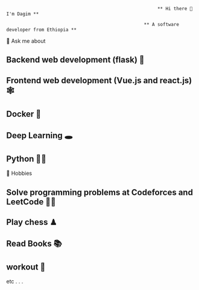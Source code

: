                                                             ** Hi there 👋 I'm Dagim **

                                                       ** A software developer from Ethiopia **
💬 Ask me about

## Backend web development (flask) 📢
## Frontend web development (Vue.js and react.js) 🕸
## Docker 🐬
## Deep Learning 🕳
## Python 🐍🐍

📅 Hobbies
## Solve programming problems at Codeforces and LeetCode 👨‍💻
## Play chess ♟
## Read Books 📚
## workout 💪
etc . . .

